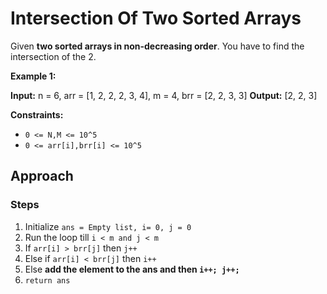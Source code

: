 # Intersection Of Two Sorted Arrays

Given **two sorted arrays in non-decreasing order**. You  have to find the intersection of the 2.

**Example 1:**

**Input:** n = 6, arr = [1, 2, 2, 2, 3, 4], m = 4, brr = [2, 2, 3, 3]
**Output:** [2, 2, 3]

**Constraints:**

-   `0 <= N,M <= 10^5`
-   `0 <= arr[i],brr[i] <= 10^5`


## Approach

### Steps
1. Initialize `ans = Empty list, i= 0, j = 0`
2. Run the loop till `i < m and j < m`
3. If `arr[i] > brr[j]` then `j++`
4. Else if `arr[i] < brr[j]` then `i++`
5. Else **add the element to the ans and then `i++; j++;`**
6. `return ans`

